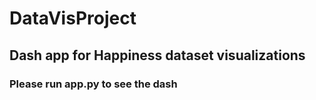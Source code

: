 # DataVisProject

## Dash app for Happiness dataset visualizations
### Please run app.py to see the dash
